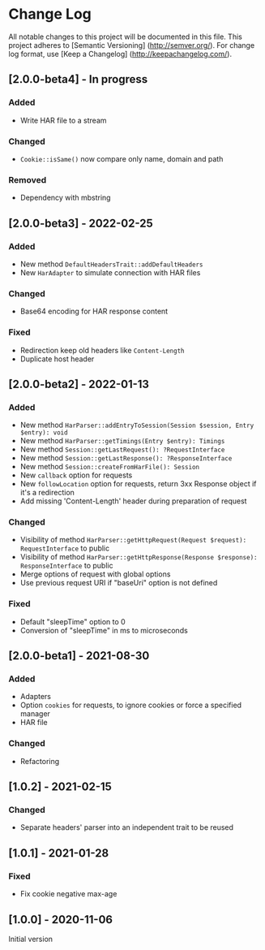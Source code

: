 # Change Log

All notable changes to this project will be documented in this file. This project adheres
to [Semantic Versioning] (http://semver.org/). For change log format,
use [Keep a Changelog] (http://keepachangelog.com/).

## [2.0.0-beta4] - In progress

### Added

- Write HAR file to a stream

### Changed

- `Cookie::isSame()` now compare only name, domain and path

### Removed

- Dependency with mbstring 

## [2.0.0-beta3] - 2022-02-25

### Added

- New method `DefaultHeadersTrait::addDefaultHeaders`
- New `HarAdapter` to simulate connection with HAR files

### Changed

- Base64 encoding for HAR response content

### Fixed

- Redirection keep old headers like `Content-Length`
- Duplicate host header

## [2.0.0-beta2] - 2022-01-13

### Added

- New method `HarParser::addEntryToSession(Session $session, Entry $entry): void`
- New method `HarParser::getTimings(Entry $entry): Timings`
- New method `Session::getLastRequest(): ?RequestInterface`
- New method `Session::getLastResponse(): ?ResponseInterface`
- New method `Session::createFromHarFile(): Session`
- New `callback` option for requests
- New `followLocation` option for requests, return 3xx Response object if it's a redirection
- Add missing 'Content-Length' header during preparation of request

### Changed

- Visibility of method `HarParser::getHttpRequest(Request $request): RequestInterface` to public
- Visibility of method `HarParser::getHttpResponse(Response $response): ResponseInterface` to public
- Merge options of request with global options
- Use previous request URI if "baseUri" option is not defined

### Fixed

- Default "sleepTime" option to 0
- Conversion of "sleepTime" in ms to microseconds

## [2.0.0-beta1] - 2021-08-30

### Added

- Adapters
- Option `cookies` for requests, to ignore cookies or force a specified manager
- HAR file

### Changed

- Refactoring

## [1.0.2] - 2021-02-15

### Changed

- Separate headers' parser into an independent trait to be reused

## [1.0.1] - 2021-01-28

### Fixed

- Fix cookie negative max-age

## [1.0.0] - 2020-11-06

Initial version